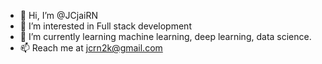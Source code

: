 - 👋 Hi, I’m @JCjaiRN
- 👀 I’m interested in  Full stack development 
- 🌱 I’m currently learning  machine learning, deep learning, data science. 
- 📫 Reach me at jcrn2k@gmail.com

<!---
JCjaiRN/JCjaiRN is a ✨ special ✨ repository because its `README.md` (this file) appears on your GitHub profile.
You can click the Preview link to take a look at your changes.
--->
